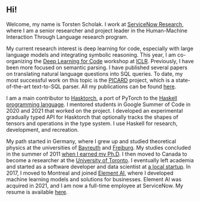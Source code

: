 ## Hi!

Welcome, my name is Torsten Scholak. I work at [ServiceNow Research](https://servicenow.com/), where I am a senior researcher and project leader in the Human-Machine Interaction Through Language research program.

My current research interest is deep learning for code, especially with large language models and integrating symbolic reasoning. This year, I am co-organizing the [Deep Learning for Code](https://dl4c.github.io) workshop at [ICLR](https://iclr.cc/Conferences/2022). Previously, I have been more focused on semantic parsing. I have published several papers on translating natural language questions into SQL queries. To date, my most successful work on this topic is the [PICARD](/publications/picard) project, which is a state-of-the-art text-to-SQL parser. All my publications can be found [here](/publications).

I am a main contributor to [Hasktorch](http://hasktorch.org), a port of PyTorch to the [Haskell programming language](https://www.haskell.org/). I mentored students in Google Summer of Code in 2020 and 2021 that worked on the project. I developed an experimental gradually typed API for Hasktorch that optionally tracks the shapes of tensors and operations in the type system. I use Haskell for research, development, and recreation.

My path started in Germany, where I grew up and studied theoretical physics at the universities of [Bayreuth](https://www.physik.uni-bayreuth.de/de/index.php) and [Freiburg](https://www.quantum.uni-freiburg.de/home). My studies concluded in the summer of 2011 [when I earned my Ph.D](https://www.quantum.uni-freiburg.de/gallery/doctoral-conferrals/torsten). I then moved to Canada to become a researcher at the [University of Toronto](https://sites.chem.utoronto.ca/cptg/). I eventually left academia and started as a software developer and data scientist at [a local startup](https://unata.com). In 2017, I moved to Montreal and joined [Element AI](https://www.elementai.com), where I developed machine learning models and solutions for businesses. Element AI was acquired in 2021, and I am now a full-time employee at ServiceNow. My resume is available [here](/resume).
